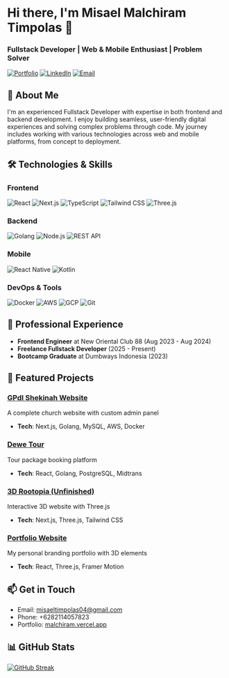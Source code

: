 # Hi there, I'm Misael Malchiram Timpolas 👋

### Fullstack Developer | Web & Mobile Enthusiast | Problem Solver

[![Portfolio](https://img.shields.io/badge/Portfolio-%23000000.svg?style=for-the-badge&logo=vercel&logoColor=white)](https://malchiram.vercel.app)
[![LinkedIn](https://img.shields.io/badge/LinkedIn-0077B5?style=for-the-badge&logo=linkedin&logoColor=white)](https://www.linkedin.com/in/your-profile)
[![Email](https://img.shields.io/badge/Email-D14836?style=for-the-badge&logo=gmail&logoColor=white)](mailto:misaeltimpolas04@gmail.com)

## 🚀 About Me

I'm an experienced Fullstack Developer with expertise in both frontend and backend development. I enjoy building seamless, user-friendly digital experiences and solving complex problems through code. My journey includes working with various technologies across web and mobile platforms, from concept to deployment.

## 🛠️ Technologies & Skills

### Frontend
![React](https://img.shields.io/badge/React-20232A?style=for-the-badge&logo=react&logoColor=61DAFB)
![Next.js](https://img.shields.io/badge/Next.js-000000?style=for-the-badge&logo=nextdotjs&logoColor=white)
![TypeScript](https://img.shields.io/badge/TypeScript-007ACC?style=for-the-badge&logo=typescript&logoColor=white)
![Tailwind CSS](https://img.shields.io/badge/Tailwind_CSS-38B2AC?style=for-the-badge&logo=tailwind-css&logoColor=white)
![Three.js](https://img.shields.io/badge/Three.js-000000?style=for-the-badge&logo=three.js&logoColor=white)

### Backend
![Golang](https://img.shields.io/badge/Go-00ADD8?style=for-the-badge&logo=go&logoColor=white)
![Node.js](https://img.shields.io/badge/Node.js-43853D?style=for-the-badge&logo=node.js&logoColor=white)
![REST API](https://img.shields.io/badge/REST_API-FF6C37?style=for-the-badge&logo=node.js&logoColor=white)

### Mobile
![React Native](https://img.shields.io/badge/React_Native-20232A?style=for-the-badge&logo=react&logoColor=61DAFB)
![Kotlin](https://img.shields.io/badge/Kotlin-0095D5?style=for-the-badge&logo=kotlin&logoColor=white)

### DevOps & Tools
![Docker](https://img.shields.io/badge/Docker-2CA5E0?style=for-the-badge&logo=docker&logoColor=white)
![AWS](https://img.shields.io/badge/AWS-232F3E?style=for-the-badge&logo=amazon-aws&logoColor=white)
![GCP](https://img.shields.io/badge/Google_Cloud-4285F4?style=for-the-badge&logo=google-cloud&logoColor=white)
![Git](https://img.shields.io/badge/Git-F05032?style=for-the-badge&logo=git&logoColor=white)

## 💼 Professional Experience

- **Frontend Engineer** at New Oriental Club 88 (Aug 2023 - Aug 2024)
- **Freelance Fullstack Developer** (2025 - Present)
- **Bootcamp Graduate** at Dumbways Indonesia (2023)

## 🌟 Featured Projects

### [GPdI Shekinah Website](https://www.gpdishekinah.online)
A complete church website with custom admin panel
- **Tech**: Next.js, Golang, MySQL, AWS, Docker

### [Dewe Tour](https://projectstour.vercel.app)
Tour package booking platform
- **Tech**: React, Golang, PostgreSQL, Midtrans

### [3D Rootopia (Unfinished)](https://3d-rootopia.vercel.app)
Interactive 3D website with Three.js
- **Tech**: Next.js, Three.js, Tailwind CSS

### [Portfolio Website](https://malchiram.vercel.app)
My personal branding portfolio with 3D elements
- **Tech**: React, Three.js, Framer Motion

## 📫 Get in Touch
- Email: misaeltimpolas04@gmail.com
- Phone: +6282114057823
- Portfolio: [malchiram.vercel.app](https://malchiram.vercel.app)

## 📊 GitHub Stats
[![GitHub Streak](https://github-readme-streak-stats.herokuapp.com/?user=Malchi0403&theme=radical)](https://git.io/streak-stats)

